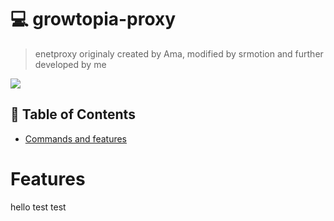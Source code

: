# 💻 growtopia-proxy
> enetproxy originaly created by Ama, modified by srmotion and further developed by me
 
<img src="https://img.shields.io/static/v1?label=Version&message=2.4&color=orange"></img>
## 🚩 Table of Contents
- [Commands and features](#-features)

# Features
hello test test 
